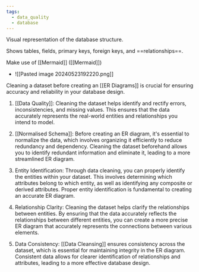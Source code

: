 ```yaml
---
tags:
  - data_quality
  - database
---
```

Visual representation of the database structure.

Shows tables, fields, primary keys, foreign keys, and ==relationships==.



Make use of [[Mermaid]] ([[Mermaid]])

- ![[Pasted image 20240523192220.png]]

Cleaning a dataset before creating an [[ER Diagrams]] is crucial for ensuring accuracy and reliability in your database design.

1. [[Data Quality]]: Cleaning the dataset helps identify and rectify errors, inconsistencies, and missing values. This ensures that the data accurately represents the real-world entities and relationships you intend to model.

2. [[Normalised Schema]]: Before creating an ER diagram, it's essential to normalize the data, which involves organizing it efficiently to reduce redundancy and dependency. Cleaning the dataset beforehand allows you to identify redundant information and eliminate it, leading to a more streamlined ER diagram.

3. Entity Identification: Through data cleaning, you can properly identify the entities within your dataset. This involves determining which attributes belong to which entity, as well as identifying any composite or derived attributes. Proper entity identification is fundamental to creating an accurate ER diagram.

4. Relationship Clarity: Cleaning the dataset helps clarify the relationships between entities. By ensuring that the data accurately reflects the relationships between different entities, you can create a more precise ER diagram that accurately represents the connections between various elements.

5. Data Consistency: [[Data Cleansing]] ensures consistency across the dataset, which is essential for maintaining integrity in the ER diagram. Consistent data allows for clearer identification of relationships and attributes, leading to a more effective database design.